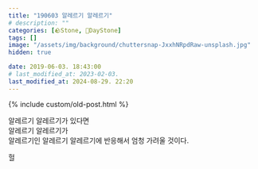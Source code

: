 ```yaml
---
title: "190603 알레르기 알레르기"
# description: ""
categories: [🪨Stone, 🌱DayStone]
tags: []
image: "/assets/img/background/chuttersnap-JxxhNRpdRaw-unsplash.jpg"
hidden: true

date: 2019-06-03. 18:43:00
# last_modified_at: 2023-02-03.
last_modified_at: 2024-08-29. 22:20
---
```


{% include custom/old-post.html %}

알레르기 알레르기가 있다면  
알레르기 알레르기가  
알레르기인 알레르기 알레르기에 반응해서 엄청 가려울 것이다.  

헐  
